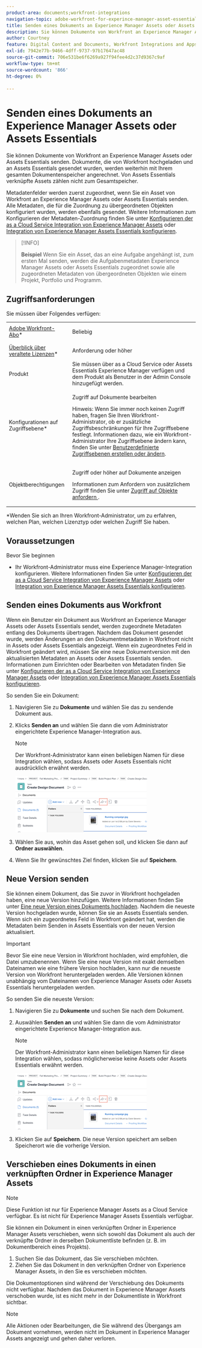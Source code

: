 ```yaml
---
product-area: documents;workfront-integrations
navigation-topic: adobe-workfront-for-experince-manager-asset-essentials
title: Senden eines Dokuments an Experience Manager Assets oder Assets Essentials
description: Sie können Dokumente von Workfront an Experience Manager Assets oder Assets Essentials senden. Dokumente, die von Workfront hochgeladen und an Assets Essentials gesendet wurden, werden weiterhin mit Ihrem gesamten Dokumentenspeicher angerechnet. Von Assets Essentials verknüpfte Assets zählen nicht zum Gesamtspeicher.
author: Courtney
feature: Digital Content and Documents, Workfront Integrations and Apps
exl-id: 7942e77b-9466-4dff-9737-97b17647ac48
source-git-commit: 706e531be6f6269a927f94fee4d2c37d9367c9af
workflow-type: tm+mt
source-wordcount: '866'
ht-degree: 0%

---
```


# Senden eines Dokuments an Experience Manager Assets oder Assets Essentials

Sie können Dokumente von Workfront an Experience Manager Assets oder Assets Essentials senden. Dokumente, die von Workfront hochgeladen und an Assets Essentials gesendet wurden, werden weiterhin mit Ihrem gesamten Dokumentenspeicher angerechnet. Von Assets Essentials verknüpfte Assets zählen nicht zum Gesamtspeicher.

Metadatenfelder werden zuerst zugeordnet, wenn Sie ein Asset von Workfront an Experience Manager Assets oder Assets Essentials senden. Alle Metadaten, die für die Zuordnung zu übergeordneten Objekten konfiguriert wurden, werden ebenfalls gesendet. Weitere Informationen zum Konfigurieren der Metadaten-Zuordnung finden Sie unter [Konfigurieren der as a Cloud Service Integration von Experience Manager Assets](/help/quicksilver/administration-and-setup/configure-integrations/configure-aacs-integration.md) oder [Integration von Experience Manager Assets Essentials konfigurieren](/help/quicksilver/documents/adobe-workfront-for-experience-manager-assets-essentials/setup-asset-essentials.md).

>[!INFO]
>
>**Beispiel** Wenn Sie ein Asset, das an eine Aufgabe angehängt ist, zum ersten Mal senden, werden die Aufgabenmetadaten Experience Manager Assets oder Assets Essentials zugeordnet sowie alle zugeordneten Metadaten von übergeordneten Objekten wie einem Projekt, Portfolio und Programm.

## Zugriffsanforderungen

Sie müssen über Folgendes verfügen:

<table style="table-layout:auto"> 
 <col> 
 <col> 
 <tbody> 
  <tr> 
   <td role="rowheader"><a href="https://www.workfront.com/plans" target="_blank">Adobe Workfront-Abo</a>*</td> 
   <td> <p> Beliebig</p> </td> 
  </tr> 
  <tr> 
   <td role="rowheader"><a href="../../administration-and-setup/add-users/access-levels-and-object-permissions/wf-licenses.md" class="MCXref xref">Überblick über veraltete Lizenzen</a>*</td> 
   <td> <p>Anforderung oder höher</p> </td> 
  </tr> 
  <tr> 
   <td role="rowheader">Produkt</td> 
   <td>Sie müssen über as a Cloud Service oder Assets Essentials Experience Manager verfügen und dem Produkt als Benutzer in der Admin Console hinzugefügt werden.
</td> 
  </tr> 
  <tr> 
   <td role="rowheader">Konfigurationen auf Zugriffsebene*</td> 
   <td> <p>Zugriff auf Dokumente bearbeiten</p> <p>Hinweis: Wenn Sie immer noch keinen Zugriff haben, fragen Sie Ihren Workfront-Administrator, ob er zusätzliche Zugriffsbeschränkungen für Ihre Zugriffsebene festlegt. Informationen dazu, wie ein Workfront-Administrator Ihre Zugriffsebene ändern kann, finden Sie unter <a href="../../administration-and-setup/add-users/configure-and-grant-access/create-modify-access-levels.md" class="MCXref xref">Benutzerdefinierte Zugriffsebenen erstellen oder ändern</a>.</p> </td> 
  </tr> 
  <tr> 
   <td role="rowheader">Objektberechtigungen</td> 
   <td> <p>Zugriff oder höher auf Dokumente anzeigen</p> <p>Informationen zum Anfordern von zusätzlichem Zugriff finden Sie unter <a href="../../workfront-basics/grant-and-request-access-to-objects/request-access.md" class="MCXref xref">Zugriff auf Objekte anfordern </a>.</p> </td> 
  </tr> 
 </tbody> 
</table>

&#42;Wenden Sie sich an Ihren Workfront-Administrator, um zu erfahren, welchen Plan, welchen Lizenztyp oder welchen Zugriff Sie haben.

## Voraussetzungen

Bevor Sie beginnen

* Ihr Workfront-Administrator muss eine Experience Manager-Integration konfigurieren. Weitere Informationen finden Sie unter [Konfigurieren der as a Cloud Service Integration von Experience Manager Assets](/help/quicksilver/administration-and-setup/configure-integrations/configure-aacs-integration.md) oder [Integration von Experience Manager Assets Essentials konfigurieren](/help/quicksilver/documents/adobe-workfront-for-experience-manager-assets-essentials/setup-asset-essentials.md).


## Senden eines Dokuments aus Workfront

Wenn ein Benutzer ein Dokument aus Workfront an Experience Manager Assets oder Assets Essentials sendet, werden zugeordnete Metadaten entlang des Dokuments übertragen. Nachdem das Dokument gesendet wurde, werden Änderungen an den Dokumentmetadaten in Workfront nicht in Assets oder Assets Essentials angezeigt. Wenn ein zugeordnetes Feld in Workfront geändert wird, müssen Sie eine neue Dokumentversion mit den aktualisierten Metadaten an Assets oder Assets Essentials senden. Informationen zum Einrichten oder Bearbeiten von Metadaten finden Sie unter [Konfigurieren der as a Cloud Service Integration von Experience Manager Assets](/help/quicksilver/administration-and-setup/configure-integrations/configure-aacs-integration.md) oder [Integration von Experience Manager Assets Essentials konfigurieren](../../documents/adobe-workfront-for-experience-manager-assets-essentials/setup-asset-essentials.md).

So senden Sie ein Dokument:

1. Navigieren Sie zu **Dokumente** und wählen Sie das zu sendende Dokument aus.
1. Klicks **Senden an** und wählen Sie dann die vom Administrator eingerichtete Experience Manager-Integration aus.

   >[!NOTE]
   >
   >Der Workfront-Administrator kann einen beliebigen Namen für diese Integration wählen, sodass Assets oder Assets Essentials nicht ausdrücklich erwähnt werden.

   ![](assets/copy-of-send-to-in-toolbar-350x149.png)

1. Wählen Sie aus, wohin das Asset gehen soll, und klicken Sie dann auf **Ordner auswählen**.
1. Wenn Sie Ihr gewünschtes Ziel finden, klicken Sie auf **Speichern**.

## Neue Version senden

Sie können einem Dokument, das Sie zuvor in Workfront hochgeladen haben, eine neue Version hinzufügen. Weitere Informationen finden Sie unter [Eine neue Version eines Dokuments hochladen](../../documents/managing-documents/upload-new-document-version.md). Nachdem die neueste Version hochgeladen wurde, können Sie sie an Assets Essentials senden. Wenn sich ein zugeordnetes Feld in Workfront geändert hat, werden die Metadaten beim Senden in Assets Essentials von der neuen Version aktualisiert.

>[!IMPORTANT]
>
>Bevor Sie eine neue Version in Workfront hochladen, wird empfohlen, die Datei umzubenennen. Wenn Sie eine neue Version mit exakt demselben Dateinamen wie eine frühere Version hochladen, kann nur die neueste Version von Workfront heruntergeladen werden. Alle Versionen können unabhängig vom Dateinamen von Experience Manager Assets oder Assets Essentials heruntergeladen werden.

So senden Sie die neueste Version:

1. Navigieren Sie zu **Dokumente** und suchen Sie nach dem Dokument.
1. Auswählen **Senden an** und wählen Sie dann die vom Administrator eingerichtete Experience Manager-Integration aus.

   >[!NOTE]
   >
   >Der Workfront-Administrator kann einen beliebigen Namen für diese Integration wählen, sodass möglicherweise keine Assets oder Assets Essentials erwähnt werden.

   ![](assets/copy-of-send-to-in-toolbar-350x149.png)

1. Klicken Sie auf **Speichern**. Die neue Version speichert am selben Speicherort wie die vorherige Version.

## Verschieben eines Dokuments in einen verknüpften Ordner in Experience Manager Assets

>[!NOTE]
>
>Diese Funktion ist nur für Experience Manager Assets as a Cloud Service verfügbar. Es ist nicht für Experience Manager Assets Essentials verfügbar.

Sie können ein Dokument in einen verknüpften Ordner in Experience Manager Assets verschieben, wenn sich sowohl das Dokument als auch der verknüpfte Ordner in derselben Dokumentliste befinden (z. B. im Dokumentbereich eines Projekts).

1. Suchen Sie das Dokument, das Sie verschieben möchten.
1. Ziehen Sie das Dokument in den verknüpften Ordner von Experience Manager Assets, in den Sie es verschieben möchten.

Die Dokumentoptionen sind während der Verschiebung des Dokuments nicht verfügbar. Nachdem das Dokument in Experience Manager Assets verschoben wurde, ist es nicht mehr in der Dokumentliste in Workfront sichtbar.

>[!NOTE]
>
> Alle Aktionen oder Bearbeitungen, die Sie während des Übergangs am Dokument vornehmen, werden nicht im Dokument in Experience Manager Assets angezeigt und gehen daher verloren.

